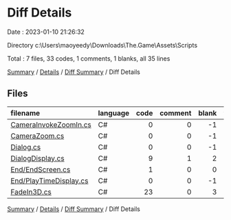 # Diff Details

Date : 2023-01-10 21:26:32

Directory c:\\Users\\maoyeedy\\Downloads\\The.Game\\Assets\\Scripts

Total : 7 files,  33 codes, 1 comments, 1 blanks, all 35 lines

[Summary](results.md) / [Details](details.md) / [Diff Summary](diff.md) / Diff Details

## Files
| filename | language | code | comment | blank | total |
| :--- | :--- | ---: | ---: | ---: | ---: |
| [CameraInvokeZoomIn.cs](/CameraInvokeZoomIn.cs) | C# | 0 | 0 | -1 | -1 |
| [CameraZoom.cs](/CameraZoom.cs) | C# | 0 | 0 | -1 | -1 |
| [Dialog.cs](/Dialog.cs) | C# | 0 | 0 | -1 | -1 |
| [DialogDisplay.cs](/DialogDisplay.cs) | C# | 9 | 1 | 2 | 12 |
| [End/EndScreen.cs](/End/EndScreen.cs) | C# | 1 | 0 | 0 | 1 |
| [End/PlayTimeDisplay.cs](/End/PlayTimeDisplay.cs) | C# | 0 | 0 | -1 | -1 |
| [FadeIn3D.cs](/FadeIn3D.cs) | C# | 23 | 0 | 3 | 26 |

[Summary](results.md) / [Details](details.md) / [Diff Summary](diff.md) / Diff Details